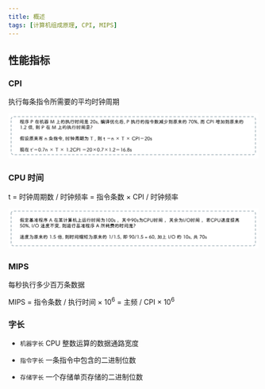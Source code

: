 ```yaml
---
title: 概述
tags: [计算机组成原理, CPI, MIPS]
---
```


## 性能指标

### CPI

执行每条指令所需要的平均时钟周期

![习题二](./assets/intro/two.png)

### CPU 时间

t = 时钟周期数 / 时钟频率 = 指令条数 × CPI / 时钟频率

![习题一](./assets/intro/one.png)

### MIPS

每秒执行多少百万条数据

MIPS = 指令条数 / 执行时间 × $10^6$ = 主频 / CPI × $10^6$

### 字长

- `机器字长` CPU 整数运算的数据通路宽度

- `指令字长` 一条指令中包含的二进制位数

- `存储字长` 一个存储单页存储的二进制位数